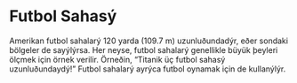 # Futbol Sahasý

Amerikan futbol sahalarý 120 yarda (109.7 m) uzunluðundadýr, eðer sondaki
bölgeler de sayýlýrsa. Her neyse, futbol sahalarý genellikle büyük þeyleri
ölçmek için örnek verilir. Örneðin, “Titanik üç futbol sahasý uzunluðundaydý!”
Futbol sahalarý ayrýca futbol oynamak için de kullanýlýr.
